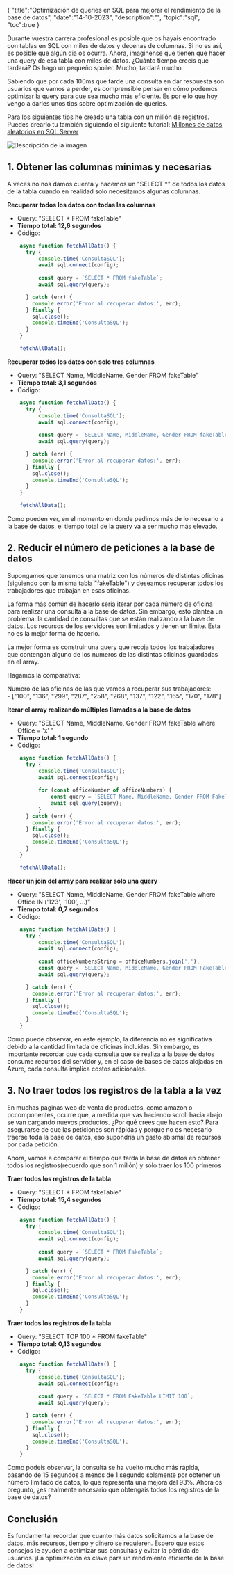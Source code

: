 {
  "title":"Optimización de queries en SQL para mejorar el rendimiento de la base de datos", 
  "date":"14-10-2023",
  "description":"",
  "topic":"sql",
  "toc":true
}


Durante vuestra carrera profesional es posible que os hayais encontrado con tablas en SQL con miles de datos y decenas de columnas. Si no es así, es posible que algún dia os ocurra. Ahora, imaginense que tienen que hacer una query de esa tabla con miles de datos. ¿Cuánto tiempo creeis que tardará? Os hago un pequeño spoiler. Mucho, tardará mucho.

Sabiendo que por cada 100ms que tarde una consulta en dar respuesta son usuarios que vamos a perder, es comprensible pensar en cómo podemos optimizar la query para que sea mucho más eficiente. Es por ello que hoy vengo a darles unos tips sobre optimización de queries.

Para los siguientes tips he creado una tabla con un millón de registros. Puedes crearlo tu también siguiendo el siguiente tutorial: [Millones de datos aleatorios en SQL Server](https://datoptim.com/millones-de-datos-aleatorios-en-sql-server/)

![Descripción de la imagen](/assets/resultado-sql-fake-table.png)

## 1. Obtener las columnas mínimas y necesarias

A veces no nos damos cuenta y hacemos un "SELECT *" de todos los datos de la tabla cuando en realidad solo necesitamos algunas columnas. 

**Recuperar todos los datos con todas las columnas**
  - Query: "SELECT * FROM fakeTable"
  - **Tiempo total: 12,6 segundos**
  - Código: 
  ``` javascript
      async function fetchAllData() {
        try {
            console.time('ConsultaSQL');
            await sql.connect(config);
        
            const query = `SELECT * FROM fakeTable`;
            await sql.query(query);

        } catch (err) {
          console.error('Error al recuperar datos:', err);
        } finally {
          sql.close();
          console.timeEnd('ConsultaSQL');
        }
      }

      fetchAllData();
  ```

**Recuperar todos los datos con solo tres columnas**
  - Query: "SELECT Name, MiddleName, Gender FROM fakeTable"
  - **Tiempo total: 3,1 segundos**
  - Código: 
  ``` javascript
      async function fetchAllData() {
        try {
            console.time('ConsultaSQL');
            await sql.connect(config);
        
            const query = `SELECT Name, MiddleName, Gender FROM fakeTable`;
            await sql.query(query);

        } catch (err) {
          console.error('Error al recuperar datos:', err);
        } finally {
          sql.close();
          console.timeEnd('ConsultaSQL');
        }
      }

      fetchAllData();
  ```

Como pueden ver, en el momento en donde pedimos más de lo necesario a la base de datos, el tiempo total de la query va a ser mucho más elevado.

## 2. Reducir el número de peticiones a la base de datos

Supongamos que tenemos una matriz con los números de distintas oficinas (siguiendo con la misma tabla "fakeTable") y deseamos recuperar todos los trabajadores que trabajan en esas oficinas.

La forma más común de hacerlo sería iterar por cada número de oficina para realizar una consulta a la base de datos. Sin embargo, esto plantea un problema: la cantidad de consultas que se están realizando a la base de datos. Los recursos de los servidores son limitados y tienen un límite. Esta no es la mejor forma de hacerlo.

La mejor forma es construir una query que recoja todos los trabajadores que contengan alguno de los numeros de las distintas oficinas guardadas en el array.

Hagamos la comparativa:

Numero de las oficinas de las que vamos a recuperar sus trabajadores:  
\- ["100", "136", "299", "287", "258", "268", "137", "122", "165", "170", "178"]

**Iterar el array realizando múltiples llamadas a la base de datos**
  - Query: "SELECT Name, MiddleName, Gender FROM fakeTable where Office = 'x' "
  - **Tiempo total: 1 segundo**
  - Código: 
  ``` javascript
      async function fetchAllData() {
        try {
            console.time('ConsultaSQL');
            await sql.connect(config);
        
            for (const officeNumber of officeNumbers) {
                const query = `SELECT Name, MiddleName, Gender FROM FakeTable WHERE Office = ${officeNumber}`;
                await sql.query(query);
            }
        } catch (err) {
          console.error('Error al recuperar datos:', err);
        } finally {
          sql.close();
          console.timeEnd('ConsultaSQL');
        }
      }

      fetchAllData();
  ```

**Hacer un join del array para realizar sólo una query**
  - Query: "SELECT Name, MiddleName, Gender FROM fakeTable where Office IN ('123', '100', ...)"
  - **Tiempo total: 0,7 segundos**
  - Código: 
  ``` javascript
      async function fetchAllData() {
        try {
            console.time('ConsultaSQL');
            await sql.connect(config);
        
            const officeNumbersString = officeNumbers.join(',');
            const query = `SELECT Name, MiddleName, Gender FROM FakeTable WHERE Office IN (${officeNumbersString})`;
            await sql.query(query);

        } catch (err) {
          console.error('Error al recuperar datos:', err);
        } finally {
          sql.close();
          console.timeEnd('ConsultaSQL');
        }
      }
  ```


Como puede observar, en este ejemplo, la diferencia no es significativa debido a la cantidad limitada de oficinas incluidas. Sin embargo, es importante recordar que cada consulta que se realiza a la base de datos consume recursos del servidor y, en el caso de bases de datos alojadas en Azure, cada consulta implica costos adicionales.

## 3. No traer todos los registros de la tabla a la vez

En muchas páginas web de venta de productos, como amazon o pccomponentes, ocurre que, a medida que vas haciendo scroll hacia abajo se van cargando nuevos productos. ¿Por qué crees que hacen esto? Para asegurarse de que las peticiones son rápidas y porque no es necesario traerse toda la base de datos, eso supondría un gasto abismal de recursos por cada petición.

Ahora, vamos a comparar el tiempo que tarda la base de datos en obtener todos los registros(recuerdo que son 1 millón) y sólo traer los 100 primeros

**Traer todos los registros de la tabla**
  - Query: "SELECT * FROM fakeTable"
  - **Tiempo total: 15,4 segundos**
  - Código: 
  ``` javascript
      async function fetchAllData() {
        try {
            console.time('ConsultaSQL');
            await sql.connect(config);
        
            const query = `SELECT * FROM FakeTable`;
            await sql.query(query);

        } catch (err) {
          console.error('Error al recuperar datos:', err);
        } finally {
          sql.close();
          console.timeEnd('ConsultaSQL');
        }
      }
  ```

**Traer todos los registros de la tabla**
  - Query: "SELECT TOP 100 * FROM fakeTable"
  - **Tiempo total: 0,13 segundos**
  - Código: 
  ``` javascript
      async function fetchAllData() {
        try {
            console.time('ConsultaSQL');
            await sql.connect(config);
        
            const query = `SELECT * FROM FakeTable LIMIT 100`;
            await sql.query(query);

        } catch (err) {
          console.error('Error al recuperar datos:', err);
        } finally {
          sql.close();
          console.timeEnd('ConsultaSQL');
        }
      }
  ```

Como podeis observar, la consulta se ha vuelto mucho más rápida, pasando de 15 segundos a menos de 1 segundo solamente por obtener un número limitado de datos, lo que representa una mejora del 93%. Ahora os pregunto, ¿es realmente necesario que obtengais todos los registros de la base de datos?

## Conclusión
Es fundamental recordar que cuanto más datos solicitamos a la base de datos, más recursos, tiempo y dinero se requieren. Espero que estos consejos le ayuden a optimizar sus consultas y evitar la pérdida de usuarios. ¡La optimización es clave para un rendimiento eficiente de la base de datos!










